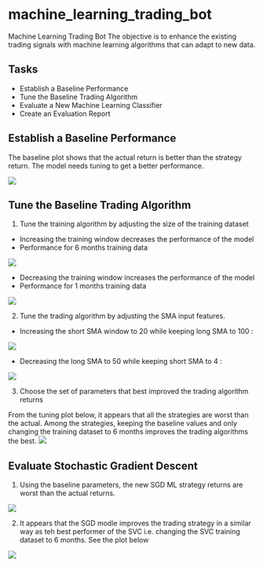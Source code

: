 # machine_learning_trading_bot
Machine Learning Trading Bot
The objective is to enhance the existing trading signals with machine learning algorithms that can adapt to new data.

## Tasks
- Establish a Baseline Performance
- Tune the Baseline Trading Algorithm
- Evaluate a New Machine Learning Classifier
- Create an Evaluation Report

## Establish a Baseline Performance
The baseline plot shows that the actual return is better than the  strategy return. The model needs tuning to get a better performance.

<img src="Delta_[Strategy - Actual]_Baseline.png">

## Tune the Baseline Trading Algorithm 
1. Tune the training algorithm by adjusting the size of the training dataset
- Increasing the training  window decreases the performance of the model
- Performance for 6 months training data
<img src="Delta_[Strategy - Actual]_dataset_6months.png">

  - Decreasing the training window increases the performance of the model
  - Performance for 1 months training data
<img src="Delta_[Strategy - Actual]_dataset_1month.png">

2. Tune the trading algorithm by adjusting the SMA input features.
- Increasing the short SMA window to 20 while keeping long SMA to 100 :
<img src="Delta_[Strategy - Actual]_dataset_short20.png">

- Decreasing the long SMA to 50 while keeping short SMA to 4 :

<img src="Delta_[Strategy - Actual]_dataset_long50.png">

3. Choose the set of parameters that best improved the trading algorithm returns

From the tuning plot below, it appears that all the strategies are worst than the actual. Among the strategies, keeping the baseline values and only changing the training dataset to 6 months improves the trading algorithms the best.
<img src="Delta_[Strategy - Actual]_tuning_results.png">

## Evaluate Stochastic Gradient Descent
1. Using the baseline parameters, the new SGD ML strategy returns are worst than the actual returns.

<img src="Delta_[Strategy - Actual]_SGD.png">

2. It appears that the SGD modle improves the trading strategy in a similar way as teh best performer of the SVC i.e. changing the SVC  training dataset to 6 months. See the plot below

<img src="Delta_[Strategy - Actual]_SVC_vs_SGD.png">